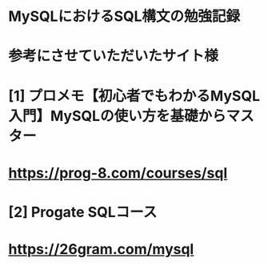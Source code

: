 # MySQLにおけるSQL構文の勉強記録

# 参考にさせていただいたサイト様
# [1] プロメモ【初心者でもわかるMySQL入門】MySQLの使い方を基礎からマスター
# https://prog-8.com/courses/sql
# [2] Progate SQLコース
# https://26gram.com/mysql
